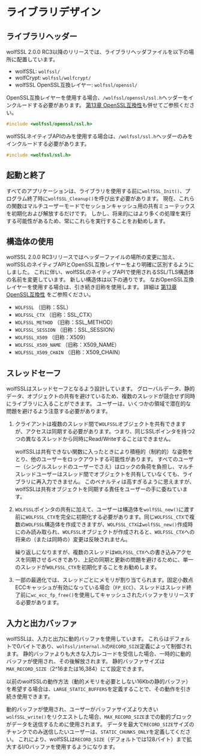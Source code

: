 # ライブラリデザイン

## ライブラリヘッダー

wolfSSL 2.0.0 RC3以降のリリースでは、ライブラリヘッダファイルを以下の場所に配置しています。

* wolfSSL: `wolfssl/`
* wolfCrypt: `wolfssl/wolfcrypt/`
* wolfSSL OpenSSL互換レイヤー: `wolfssl/openssl/`

OpenSSL互換レイヤーを使用する場合、`/wolfssl/openssl/ssl.h`ヘッダーをインクルードする必要があります。
[第13章 OpenSSL互換性](chapter13.md)も併せてご参照ください。

```c
#include <wolfssl/openssl/ssl.h>
```

wolfSSLネイティブAPIのみを使用する場合は、`/wolfssl/ssl.h`ヘッダーのみをインクルードする必要があります。

```c
#include <wolfssl/ssl.h>
```

## 起動と終了

すべてのアプリケーションは、ライブラリを使用する前に`wolfSSL_Init()`、プログラム終了時に`wolfSSL_Cleanup()`を呼び出す必要があります。
現在、これらの関数はマルチユーザーモードでセッションキャッシュ用の共有ミューテックスを初期化および解放するだけです。
しかし、将来的にはより多くの処理を実行する可能性があるため、常にこれらを実行することをお勧めします。

## 構造体の使用

wolfSSL 2.0.0 RC3リリースではヘッダーファイルの場所の変更に加え、wolfSSLのネイティブAPIとOpenSSL互換レイヤーをより明確に区別するようにしました。
これに伴い、wolfSSLのネイティブAPIで使用されるSSL/TLS構造体の名前を変更しています。
新しい構造体は以下の通りです。
なおOpenSSL互換レイヤーを使用する場合は、引き続き旧称を使用します。
詳細は [第13章 OpenSSL互換性](chapter13.md) をご参照ください。

* `WOLFSSL`         （旧称：SSL）
* `WOLFSSL_CTX`     （旧称：SSL_CTX）
* `WOLFSSL_METHOD`      （旧称：SSL_METHOD）
* `WOLFSSL_SESSION` （旧称：SSL_SESSION）
* `WOLFSSL_X509`        （旧称：X509）
* `WOLFSSL_X509_NAME`   （旧称：X509_NAME）
* `WOLFSSL_X509_CHAIN`  （旧称：X509_CHAIN）

## スレッドセーフ

wolfSSLはスレッドセーフとなるよう設計しています。
グローバルデータ、静的データ、オブジェクトの共有を避けているため、複数のスレッドが競合せず同時にライブラリに入ることができます。
ユーザーは、いくつかの領域で潜在的な問題を避けるよう注意する必要があります。

1. クライアントは複数のスレッド間で`WOLFSSL`オブジェクトを共有できますが、アクセスは同期する必要があります。つまり、同じSSLポインタを持つ2つの異なるスレッドから同時にRead/Writeすることはできません。

    wolfSSLは共有できない関数に入ったときにより積極的（制約的）な姿勢をとり、他のユーザーをロックアウトする可能性があります。
    すべてのユーザー（シングルスレッドのユーザーでさえ）はロックの負荷を負担し、マルチスレッドユーザーはスレッド間でオブジェクトを共有していなくても、ライブラリに再入力できません。
    このペナルティは高すぎるように思えますが、wolfSSLは共有オブジェクトを同期する責任をユーザーの手に委ねています。

2. `WOLFSSL`ポインタの共有に加えて、ユーザーは構造体を`wolfSSL_new()`に渡す前に`WOLFSSL_CTX`を完全に初期化する必要があります。同じ`WOLFSSL_CTX`で複数の`WOLFSSL`構造体を作成できますが、`WOLFSSL_CTX`は`wolfSSL_new()`作成時にのみ読み取られ、`WOLFSSL`オブジェクトが作成されると、`WOLFSSL_CTX`への将来の（または同時の）変更は反映されません。

    繰り返しになりますが、複数のスレッドは`WOLFSSL_CTX`への書き込みアクセスを同期させるべきであり、上記の同期と更新の問題を避けるために、単一のスレッドが`WOLFSSL_CTX`を初期化することをお勧めします。

3. 一部の最適化では、スレッドごとにメモリが割り当てられます。固定小数点ECCキャッシュが有効になっている場合（`FP_ECC`）、スレッドはスレッド終了前に`wc_ecc_fp_free()`を使用してキャッシュされたバッファをリリースする必要があります。

## 入力と出力バッファ

wolfSSLは、入力と出力に動的バッファを使用しています。
これらはデフォルトで0バイトであり、`wolfssl/internal.h`の`RECORD_SIZE`定義によって制御されます。
静的バッファよりも大きな入力レコードを受信した場合、一時的に動的バッファが使用され、その後解放されます。
静的バッファサイズは`MAX_RECORD_SIZE`（2^16または16,384）にて設定できます。

以前のwolfSSLの動作方法（動的メモリを必要としない16Kbの静的バッファ）を希望する場合は、`LARGE_STATIC_BUFFERS`を定義することで、その動作を引き続き使用できます。

動的バッファが使用され、ユーザーがバッファサイズより大きい`wolfSSL_write()`をリクエストした場合、`MAX_RECORD_SIZE`までの動的ブロックがデータを送信するために使用されます。
データを最大で`RECORD_SIZE`サイズのチャンクでのみ送信したいユーザーは、`STATIC_CHUNKS_ONLY`を定義してください。
これにより、wolfSSLは`RECORD_SIZE`（デフォルトでは128バイト）まで拡大するI/Oバッファを使用するようになります。
